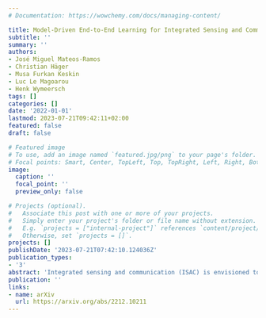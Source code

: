 ```yaml
---
# Documentation: https://wowchemy.com/docs/managing-content/

title: Model-Driven End-to-End Learning for Integrated Sensing and Communication
subtitle: ''
summary: ''
authors:
- José Miguel Mateos-Ramos
- Christian Häger
- Musa Furkan Keskin
- Luc Le Magoarou
- Henk Wymeersch
tags: []
categories: []
date: '2022-01-01'
lastmod: 2023-07-21T09:42:11+02:00
featured: false
draft: false

# Featured image
# To use, add an image named `featured.jpg/png` to your page's folder.
# Focal points: Smart, Center, TopLeft, Top, TopRight, Left, Right, BottomLeft, Bottom, BottomRight.
image:
  caption: ''
  focal_point: ''
  preview_only: false

# Projects (optional).
#   Associate this post with one or more of your projects.
#   Simply enter your project's folder or file name without extension.
#   E.g. `projects = ["internal-project"]` references `content/project/deep-learning/index.md`.
#   Otherwise, set `projects = []`.
projects: []
publishDate: '2023-07-21T07:42:10.124036Z'
publication_types:
- '3'
abstract: 'Integrated sensing and communication (ISAC) is envisioned to be one of the pillars of 6G. However, 6G is also expected to be severely affected by hardware impairments. Under such impairments, standard model-based approaches might fail if they do not capture the underlying reality. To this end, data-driven methods are an alternative to deal with cases where imperfections cannot be easily modeled. In this paper, we propose a model-driven learning architecture for joint single-target multi-input multi-output (MIMO) sensing and multi-input single-output (MISO) communication. We compare it with a standard neural network approach under complexity constraints. Results show that under hardware impairments, both learning methods yield better results than the model-based standard baseline. If complexity constraints are further introduced, model-driven learning outperforms the neural-network-based approach. Model-driven learning also shows better generalization performance for new unseen testing scenarios.'
publication: ''
links:
- name: arXiv
  url: https://arxiv.org/abs/2212.10211
---
```

